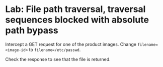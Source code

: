 # Lab: File path traversal, traversal sequences blocked with absolute path bypass

Intercept a GET request for one of the product images. Change `filename=<image-id>` to `filename=/etc/passwd`.

Check the response to see that the file is returned.